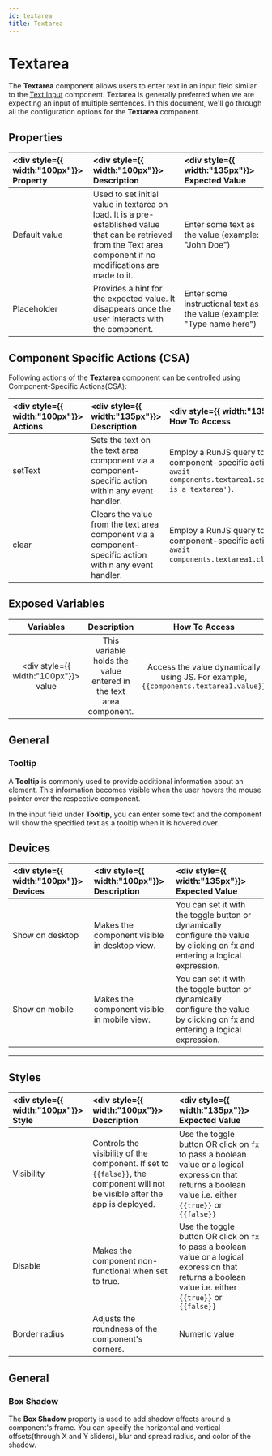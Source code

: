 ```yaml
---
id: textarea
title: Textarea
---
```


# Textarea

The **Textarea** component allows users to enter text in an input field similar to the [Text Input](/docs/widgets/text-input) component. Textarea is generally preferred when we are expecting an input of multiple sentences. In this document, we'll go through all the configuration options for the **Textarea** component.

<div style={{paddingTop:'24px'}}>

## Properties

| <div style={{ width:"100px"}}> Property </div> | <div style={{ width:"100px"}}> Description </div>                                                                                                                   | <div style={{ width:"135px"}}> Expected Value </div>                   |
| :--------------------------------------------- | :------------------------------------------------------------------------------------------------------------------------------------------------------------------ | :--------------------------------------------------------------------- |
| Default value                                  | Used to set initial value in textarea on load. It is a pre-established value that can be retrieved from the Text area component if no modifications are made to it. | Enter some text as the value (example: "John Doe")                     |
| Placeholder                                    | Provides a hint for the expected value. It disappears once the user interacts with the component.                                                                   | Enter some instructional text as the value (example: "Type name here") |

</div>

<div style={{paddingTop:'24px'}}>

## Component Specific Actions (CSA)

Following actions of the **Textarea** component can be controlled using Component-Specific Actions(CSA):

| <div style={{ width:"100px"}}> Actions </div> | <div style={{ width:"135px"}}> Description </div>                                                       | <div style={{ width:"135px"}}> How To Access </div>                                                                            |
| :-------------------------------------------- | :------------------------------------------------------------------------------------------------------ | :----------------------------------------------------------------------------------------------------------------------------- |
| setText                                       | Sets the text on the text area component via a component-specific action within any event handler.      | Employ a RunJS query to execute component-specific actions such as `await components.textarea1.setText('this is a textarea')`. |
| clear                                         | Clears the value from the text area component via a component-specific action within any event handler. | Employ a RunJS query to execute component-specific actions such as `await components.textarea1.clear()`.                       |

</div>

<div style={{paddingTop:'24px'}}>

## Exposed Variables

|                  Variables                  |                            Description                            |                                    How To Access                                     |
| :-----------------------------------------: | :---------------------------------------------------------------: | :----------------------------------------------------------------------------------: |
| <div style={{ width:"100px"}}> value </div> | This variable holds the value entered in the text area component. | Access the value dynamically using JS. For example, `{{components.textarea1.value}}` |

</div>

<div style={{paddingTop:'24px'}}>

## General

### Tooltip

A **Tooltip** is commonly used to provide additional information about an element. This information becomes visible when the user hovers the mouse pointer over the respective component.

In the input field under **Tooltip**, you can enter some text and the component will show the specified text as a tooltip when it is hovered over.

</div>

<div style={{paddingTop:'24px'}}>

## Devices

| <div style={{ width:"100px"}}> Devices </div> | <div style={{ width:"100px"}}> Description </div> | <div style={{ width:"135px"}}> Expected Value </div>                                                                          |
| :-------------------------------------------- | :------------------------------------------------ | :---------------------------------------------------------------------------------------------------------------------------- |
| Show on desktop                               | Makes the component visible in desktop view.      | You can set it with the toggle button or dynamically configure the value by clicking on fx and entering a logical expression. |
| Show on mobile                                | Makes the component visible in mobile view.       | You can set it with the toggle button or dynamically configure the value by clicking on fx and entering a logical expression. |

</div>

<div style={{paddingTop:'24px'}}>

---

## Styles

| <div style={{ width:"100px"}}> Style </div> | <div style={{ width:"100px"}}> Description </div>                                                                             | <div style={{ width:"135px"}}> Expected Value </div>                                                                                                      |
| :------------------------------------------ | :---------------------------------------------------------------------------------------------------------------------------- | :-------------------------------------------------------------------------------------------------------------------------------------------------------- |
| Visibility                                  | Controls the visibility of the component. If set to `{{false}}`, the component will not be visible after the app is deployed. | Use the toggle button OR click on `fx` to pass a boolean value or a logical expression that returns a boolean value i.e. either `{{true}}` or `{{false}}` |
| Disable                                     | Makes the component non-functional when set to true.                                                                          | Use the toggle button OR click on `fx` to pass a boolean value or a logical expression that returns a boolean value i.e. either `{{true}}` or `{{false}}` |
| Border radius                               | Adjusts the roundness of the component's corners.                                                                             | Numeric value                                                                                                                                             |

</div>

<div style={{paddingTop:'24px'}}>

## General

### Box Shadow

The **Box Shadow** property is used to add shadow effects around a component's frame. You can specify the horizontal and vertical offsets(through X and Y sliders), blur and spread radius, and color of the shadow.

</div>
